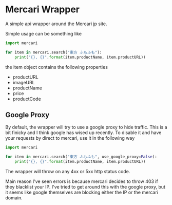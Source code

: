 # Mercari Wrapper

A simple api wrapper around the Mercari jp site.

Simple usage can be something like

```python
import mercari

for item in mercari.search("東方 ふもふも"):
    print("{}, {}".format(item.productName, item.productURL))
```

the item object contains the following properties

- productURL
- imageURL
- productName
- price
- productCode

## Google Proxy

By default, the wrapper will try to use a google proxy to hide traffic. This is a bit finicky and I think google has wised up recently. To disable it and have your requests by direct to mercari, use it in the following way

```python
import mercari

for item in mercari.search("東方 ふもふも", use_google_proxy=False):
    print("{}, {}".format(item.productName, item.productURL))
```

The wrapper will throw on any 4xx or 5xx http status code.

Main reason I've seen errors is because mercari decides to throw 403 if they blacklist your IP. I've tried to get around this with the google proxy, but it seems like google themselves are blocking either the IP or the mercari domain.
